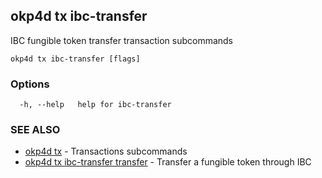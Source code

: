 ## okp4d tx ibc-transfer

IBC fungible token transfer transaction subcommands

```
okp4d tx ibc-transfer [flags]
```

### Options

```
  -h, --help   help for ibc-transfer
```

### SEE ALSO

* [okp4d tx](okp4d_tx.md)	 - Transactions subcommands
* [okp4d tx ibc-transfer transfer](okp4d_tx_ibc-transfer_transfer.md)	 - Transfer a fungible token through IBC
